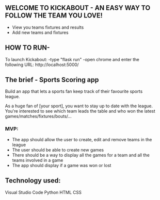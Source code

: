 ## WELCOME TO KICKABOUT - AN EASY WAY TO FOLLOW THE TEAM YOU LOVE!
- View you teams fixtures and results
- Add new teams and fixtures

## HOW TO RUN-

To launch Kickabout: 
-type "flask run"
-open chrome and enter the following URL:
http://localhost:5000/

## The brief - Sports Scoring app

Build an app that lets a sports fan keep track of their favourite sports league.

As a huge fan of [your sport], you want to stay up to date with the league. You're interested to see which team leads the table and who won the latest games/matches/fixtures/bouts/…

### MVP:
* The app should allow the user to create, edit and remove teams in the league
* The user should be able to create new games
* There should be a way to display all the games for a team and all the teams involved in a game
* The app should display if a game was won or lost

## Technology used:
Visual Studio Code
Python
HTML
CSS

